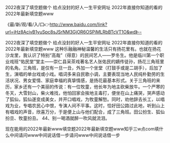 2022夜深了填空题做个
给点没封的好人一生平安网址
2022年直接你知道的看的
2022年最新填空题www


《最/新/观/看/入/口👉http://www.baidu.com/link?url=jHz8AcivB1yuSpc8sJSrNM3GjOR6OSPiMLRbBTcVT1O&wd》--

2022夜深了填空题做个
给点没封的好人一生平安网址
2022年直接你知道的看的
2022年最新填空题www
这种乐融融神秘温馨的生活只有扬花里有。也就在扬花沙龙里，我认识了特别“高哉”（得意）的民间艺人——罗冬生。他是临川第一个职业戏班“佑民堂”堂主——崇仁县采茶戏著名艺人张佑民的嫡传徒孙，扬花三角班里的名角。三角班，是仅有一旦一丑，外加一个坐堂（打鼓手或是二胡手），后加了生，演唱的单台戏或小戏。唱词多来自民歌小调，主要表现当地人民纯朴勤劳的生活状况、男女爱情、家庭幸福的真挚情感，是扬花最基本形式。关于三角班的来历，家乡还有一个美丽的传说：有一位牧童，他长年为地主砍柴放牛。一个严寒的冬天，大雪封山，柴火难找，他怕回家会挨地主毒打，便坐在山上痛哭，哭声感动了狐仙，狐仙遂变成美女，并开口唱戏，为牧童解愁。同时，劝他辞去长工，以唱戏为业，专唱农民心中恨，专演人间不平事。这时，恰好田公路过此地，听到山上有唱戏的声音，欣喜万分，于是便上山与他们配合，成了三角班。田公扮生、狐仙扮旦、牧童扮丑。
	44、别一喝酒就醉一吹风就流泪。





现在能用的2022年最新www填空题2022年最新填空题www知乎三w点com填什么中间请问www中间说话借一步请问www中间说话借一步
